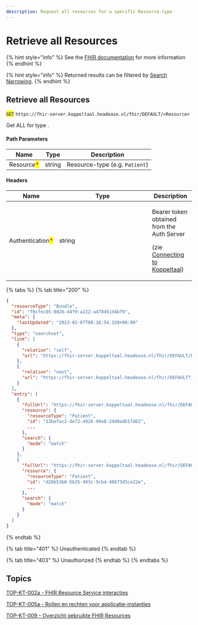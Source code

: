 ```yaml
---
description: Request all resources for a specific Resource-type
---
```


# Retrieve all Resources

{% hint style="info" %}
See the [FHIR documentation](https://www.hl7.org/fhir/r4/http.html#read) for more information
{% endhint %}

{% hint style="info" %}
Returned results can be filtered by [Search Narrowing](../../../domeinbeheer/rollen-beheren/search-narrowing.md).
{% endhint %}

## Retrieve all Resources

<mark style="color:blue;">`GET`</mark> `https://fhir-server.koppeltaal.headease.nl/fhir/DEFAULT/<Resource>`

Get ALL for type .

#### Path Parameters

| Name                                       | Type   | Description                    |
| ------------------------------------------ | ------ | ------------------------------ |
| Resource<mark style="color:red;">\*</mark> | string | Resource-type (e.g. `Patient`) |

#### Headers

<table><thead><tr><th>Name</th><th width="236">Type</th><th>Description</th></tr></thead><tbody><tr><td>Authentication<mark style="color:red;">*</mark></td><td>string</td><td><p>Bearer token obtained from the Auth Server</p><p></p><p>(zie <a href="../../connectie-maken-met-koppeltaal/">Connecting to Koppeltaal</a>)</p></td></tr></tbody></table>



{% tabs %}
{% tab title="200" %}
```json
{
  "resourceType": "Bundle",
  "id": "f0cfec85-0d26-44f9-a222-a478451d4bf9",
  "meta": {
    "lastUpdated": "2023-02-07T08:16:54.158+00:00"
  },
  "type": "searchset",
  "link": [
    {
      "relation": "self",
      "url": "https://fhir-server.koppeltaal.headease.nl/fhir/DEFAULT/Patient"
    },
    {
      "relation": "next",
      "url": "https://fhir-server.koppeltaal.headease.nl/fhir/DEFAULT?_getpages=f0cfec85-0d26-44f9-a222-a478451d4bf9&_getpagesoffset=40&_count=40&_pretty=true&_bundletype=searchset"
    }
  ],
  "entry": [
    {
      "fullUrl": "https://fhir-server.koppeltaal.headease.nl/fhir/DEFAULT/Patient/13befac2-de72-4926-99e8-24d0adb1fd62",
      "resource": {
        "resourceType": "Patient",
        "id": "13befac2-de72-4926-99e8-24d0adb1fd62",
        ...
      },
      "search": {
        "mode": "match"
      }
    },
    {
      "fullUrl": "https://fhir-server.koppeltaal.headease.nl/fhir/DEFAULT/Patient/d20b53b0-5b35-493c-9cbd-40673d5ce22e",
      "resource": {
        "resourceType": "Patient",
        "id": "d20b53b0-5b35-493c-9cbd-40673d5ce22e",
        ...
      },
      "search": {
        "mode": "match"
      }
    }
  ]
}

```
{% endtab %}

{% tab title="401" %}
Unauthenticated
{% endtab %}

{% tab title="403" %}
Unauthorized
{% endtab %}
{% endtabs %}

## Topics

[TOP-KT-002a - FHIR Resource Service interacties](https://vzvz.atlassian.net/wiki/spaces/KTSA/pages/27125763/TOP-KT-002a+-+FHIR+Resource+Service+interacties)

[TOP-KT-005a - Rollen en rechten voor applicatie-instanties](https://vzvz.atlassian.net/wiki/spaces/KTSA/pages/27123707/TOP-KT-005a+-+Rollen+en+rechten+voor+applicatie-instanties)

[TOP-KT-009 - Overzicht gebruikte FHIR Resources](https://vzvz.atlassian.net/wiki/spaces/KTSA/pages/27071328/TOP-KT-009+-+Overzicht+gebruikte+FHIR+Resources)
